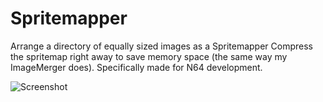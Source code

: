 # Spritemapper

Arrange a directory of equally sized images as a Spritemapper
Compress the spritemap right away to save memory space (the same way my ImageMerger does).
Specifically made for N64 development.

![Screenshot](http://i.imgur.com/KSBY4da.png)